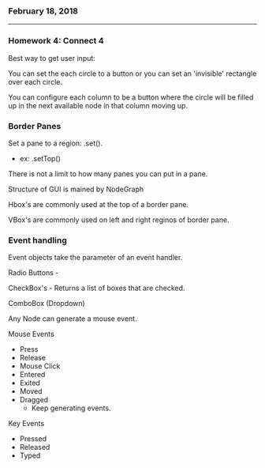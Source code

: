 ### February 18, 2018

---

### Homework 4: Connect 4

Best way to get user input:

You can set the each circle to a button or you can set an 'invisible' rectangle over each circle.

You can configure each column to be a button where the circle will be filled up in the next available node in that column moving up.

### Border Panes
Set a pane to a region: .set<region>().
- ex: .setTop()

There is not a limit to how many panes you can put in a pane.

Structure of GUI is mained by NodeGraph

Hbox's are commonly used at the top of a border pane.

VBox's are commonly used on left and right reginos of border pane.

### Event handling

Event objects take the parameter of an event handler.

Radio Buttons -

CheckBox's - Returns a list of boxes that are checked.

ComboBox (Dropdown)

Any Node can generate a mouse event.

Mouse Events
- Press
- Release
- Mouse Click
- Entered
- Exited
- Moved
- Dragged
  - Keep generating events.

Key Events
- Pressed
- Released
- Typed
